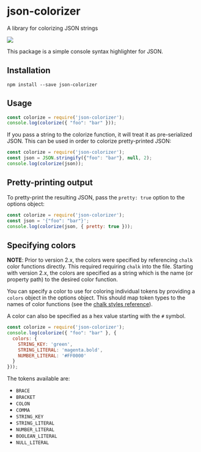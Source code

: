 # json-colorizer
A library for colorizing JSON strings

![](https://raw.githubusercontent.com/joeattardi/json-colorizer/master/screenshot.png)

This package is a simple console syntax highlighter for JSON.

## Installation
`npm install --save json-colorizer`

## Usage

```js
const colorize = require('json-colorizer');
console.log(colorize({ "foo": "bar" }));
```

If you pass a string to the colorize function, it will treat it as pre-serialized JSON. This can be used in order to colorize pretty-printed JSON:

```js
const colorize = require('json-colorizer');
const json = JSON.stringify({"foo": "bar"}, null, 2);
console.log(colorize(json));
```

## Pretty-printing output

To pretty-print the resulting JSON, pass the `pretty: true` option to the options object:

```js
const colorize = require('json-colorizer');
const json = '{"foo": "bar"}';
console.log(colorize(json, { pretty: true }));
```

## Specifying colors

__NOTE__: Prior to version 2.x, the colors were specified by referencing `chalk` color functions directly. This required requiring `chalk` into the file. Starting with version 2.x, the colors are specified as a string which is the name (or property path) to the desired color function.

You can specify a color to use for coloring individual tokens by providing a `colors` object in the options object. This should map token types to the names of color functions (see the [chalk styles reference](https://www.npmjs.com/package/chalk#styles)).

A color can also be specified as a hex value starting with the `#` symbol.

```js
const colorize = require('json-colorizer');
console.log(colorize({ "foo": "bar" }, {
  colors: {
    STRING_KEY: 'green',
    STRING_LITERAL: 'magenta.bold',
    NUMBER_LITERAL: '#FF0000'
  }
}));
```

The tokens available are:

* `BRACE`
* `BRACKET`
* `COLON`
* `COMMA`
* `STRING_KEY`
* `STRING_LITERAL`
* `NUMBER_LITERAL`
* `BOOLEAN_LITERAL`
* `NULL_LITERAL`
